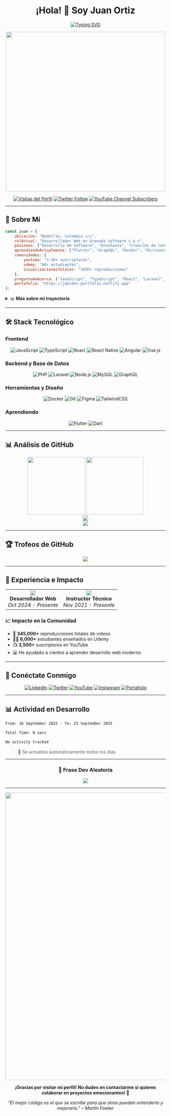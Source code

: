 <div align="center">
  <h1> ¡Hola! 👋 Soy Juan Ortiz </h1>
</div>

<div align="center">
  
[![Typing SVG](https://readme-typing-svg.demolab.com?font=Fira+Code&size=24&duration=3000&pause=1000&color=00D8FF&center=true&vCenter=true&width=600&lines=Desarrollador+de+Software+%F0%9F%87%A8%F0%9F%87%B4;Analista+de+Sistemas+TI;Creador+de+Contenido+%26+Instructor;Desarrollador+Full+Stack)](https://git.io/typing-svg)

<img src="https://user-images.githubusercontent.com/74038190/225813708-98b745f2-7d22-48cf-9150-083f1b00d6c9.gif" width="500">

[![Visitas del Perfil](https://komarev.com/ghpvc/?username=jdocdev&label=Visitas%20del%20perfil&color=00d8ff&style=flat)](https://github.com/jdocdev)
[![Twitter Follow](https://img.shields.io/twitter/follow/JuanDavid_Dev?logo=twitter&style=for-the-badge&color=1DA1F2&label=Sígueme)](https://twitter.com/JuanDavid_Dev)
[![YouTube Channel Subscribers](https://img.shields.io/youtube/channel/subscribers/UCYjhalEv_oVK2mKBOzIKS8w?style=for-the-badge&color=FF0000&label=Suscriptores)](https://youtube.com/@juandavid_dev)

</div>

---

## 🚀 Sobre Mí

```javascript
const juan = {
    ubicacion: "Medellín, Colombia 🇨🇴",
    rolActual: "Desarrollador Web en Granada Software s.a.s",
    pasiones: ["Desarrollo de Software", "Enseñanza", "Creación de Contenido"],
    aprendiendoActualmente: ["Flutter", "GraphQL", "Docker", "Microservicios"],
    comunidades: {
        youtube: "3.5K+ suscriptores",
        udemy: "6K+ estudiantes",
        visualizacionesTotales: "345K+ reproducciones"
    },
    preguntameAcerca: ["JavaScript", "TypeScript", "React", "Laravel", "PHP"],
    portafolio: "https://jdocdev-portfolio.netlify.app"
};
```

<details>
<summary>📊 <b>Más sobre mi trayectoria</b></summary>

- 🔭 Actualmente trabajando en **Granada Software s.a.s** como Desarrollador Web
- 🌱 Aprendiendo constantemente **Flutter, GraphQL, Docker, Microservicios**
- 👨‍🏫 Enseñando y mentoring a través de **YouTube & Udemy**
- 💡 Me encanta compartir conocimiento sobre desarrollo web
- ⚡ Dato curioso: ¡He ayudado a más de 6,000 estudiantes a aprender programación!

</details>

---

## 🛠️ Stack Tecnológico

### Frontend
<div align="center">

![JavaScript](https://img.shields.io/badge/JavaScript-F7DF1E?style=for-the-badge&logo=javascript&logoColor=black)
![TypeScript](https://img.shields.io/badge/TypeScript-007ACC?style=for-the-badge&logo=typescript&logoColor=white)
![React](https://img.shields.io/badge/React-20232A?style=for-the-badge&logo=react&logoColor=61DAFB)
![React Native](https://img.shields.io/badge/React_Native-20232A?style=for-the-badge&logo=react&logoColor=61DAFB)
![Angular](https://img.shields.io/badge/Angular-DD0031?style=for-the-badge&logo=angular&logoColor=white)
![Vue.js](https://img.shields.io/badge/Vue.js-35495E?style=for-the-badge&logo=vue.js&logoColor=4FC08D)

</div>

### Backend y Base de Datos
<div align="center">

![PHP](https://img.shields.io/badge/PHP-777BB4?style=for-the-badge&logo=php&logoColor=white)
![Laravel](https://img.shields.io/badge/Laravel-FF2D20?style=for-the-badge&logo=laravel&logoColor=white)
![Node.js](https://img.shields.io/badge/Node.js-43853D?style=for-the-badge&logo=node.js&logoColor=white)
![MySQL](https://img.shields.io/badge/MySQL-005C84?style=for-the-badge&logo=mysql&logoColor=white)
![GraphQL](https://img.shields.io/badge/GraphQL-E10098?style=for-the-badge&logo=graphql&logoColor=white)

</div>

### Herramientas y Diseño
<div align="center">

![Docker](https://img.shields.io/badge/Docker-2496ED?style=for-the-badge&logo=docker&logoColor=white)
![Git](https://img.shields.io/badge/Git-F05032?style=for-the-badge&logo=git&logoColor=white)
![Figma](https://img.shields.io/badge/Figma-F24E1E?style=for-the-badge&logo=figma&logoColor=white)
![TailwindCSS](https://img.shields.io/badge/Tailwind_CSS-38B2AC?style=for-the-badge&logo=tailwind-css&logoColor=white)

</div>

### Aprendiendo
<div align="center">

![Flutter](https://img.shields.io/badge/Flutter-02569B?style=for-the-badge&logo=flutter&logoColor=white)
![Dart](https://img.shields.io/badge/Dart-0175C2?style=for-the-badge&logo=dart&logoColor=white)

</div>

---

## 📊 Análisis de GitHub

<div align="center">
  <img height="180em" src="https://github-readme-stats.vercel.app/api?username=jdocdev&show_icons=true&theme=tokyonight&hide_border=true&count_private=true&locale=es"/>
  <img height="180em" src="https://github-readme-stats.vercel.app/api/top-langs/?username=jdocdev&layout=compact&theme=tokyonight&hide_border=true&locale=es"/>
</div>

<div align="center">
  <img src="https://github-readme-streak-stats.herokuapp.com/?user=jdocdev&theme=tokyonight&hide_border=true&locale=es" />
</div>

<div align="center">
  <img src="https://github-profile-summary-cards.vercel.app/api/cards/profile-details?username=jdocdev&theme=tokyonight&hide_border=true" />
</div>

---

## 🏆 Trofeos de GitHub

<div align="center">
  <img src="https://github-profile-trophy.vercel.app/api/?username=jdocdev&theme=tokyonight&no-frame=true&no-bg=true&row=1&column=6&locale=es" />
</div>

---

## 💼 Experiencia e Impacto

<table>
  <tr>
    <td align="center">
      <img src="https://img.shields.io/badge/Granada%20Software-Actual-00D8FF?style=for-the-badge" />
      <br><strong>Desarrollador Web</strong>
      <br><em>Oct 2024 - Presente</em>
    </td>
    <td align="center">
      <img src="https://img.shields.io/badge/Creador%20de%20Contenido-Freelance-FF6B6B?style=for-the-badge" />
      <br><strong>Instructor Técnico</strong>
      <br><em>Nov 2021 - Presente</em>
    </td>
  </tr>
</table>

### 📈 Impacto en la Comunidad
- 🎥 **345,000+** reproducciones totales de videos
- 👨‍🎓 **6,000+** estudiantes enseñados en Udemy  
- 📺 **3,500+** suscriptores en YouTube
- 💻 He ayudado a cientos a aprender desarrollo web moderno

---

## 🤝 Conéctate Conmigo

<div align="center">

[![LinkedIn](https://img.shields.io/badge/LinkedIn-0077B5?style=for-the-badge&logo=linkedin&logoColor=white)](https://linkedin.com/in/jdocdev)
[![Twitter](https://img.shields.io/badge/Twitter-1DA1F2?style=for-the-badge&logo=twitter&logoColor=white)](https://twitter.com/JuanDavid_Dev)
[![YouTube](https://img.shields.io/badge/YouTube-FF0000?style=for-the-badge&logo=youtube&logoColor=white)](https://youtube.com/@juandavid_dev)
[![Instagram](https://img.shields.io/badge/Instagram-E4405F?style=for-the-badge&logo=instagram&logoColor=white)](https://instagram.com/juandavid_dev)
[![Portafolio](https://img.shields.io/badge/Portafolio-000000?style=for-the-badge&logo=About.me&logoColor=white)](https://jdocdev-portfolio.netlify.app/)

</div>

---

## 📊 Actividad en Desarrollo

<!--START_SECTION:waka-->

```txt
From: 16 September 2025 - To: 23 September 2025

Total Time: 0 secs

No activity tracked
```

<!--END_SECTION:waka-->

> 📅 Se actualiza automáticamente todos los días

---

<div align="center">

### 💭 Frase Dev Aleatoria
![](https://quotes-github-readme.vercel.app/api?type=horizontal&theme=tokyonight)

---

<img src="https://user-images.githubusercontent.com/74038190/212284100-561aa473-3905-4a80-b561-0d28506553ee.gif" width="900">

**¡Gracias por visitar mi perfil! No dudes en contactarme si quieres colaborar en proyectos emocionantes! 🚀**

*"El mejor código es el que se escribe para que otros puedan entenderlo y mejorarlo." – Martin Fowler*

</div>
